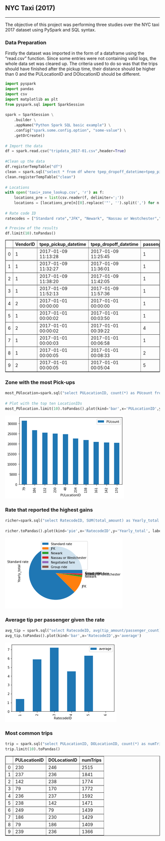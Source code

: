 ## NYC Taxi (2017)
---

The objective of this project was performing three studies over the NYC taxi 2017 dataset using PySpark and SQL syntax.

### Data Preparation

Firstly the dataset was imported in the form of a dataframe using the “read.csv” function. Since some entries were not containing valid logs, the whole data set was cleared up. The criteria used to do so was that the trips should have finished after the pickup time, their distance should be higher than 0 and the PULocationID and DOlocationID should be different.


```python
import pyspark
import pandas
import csv
import matplotlib as plt
from pyspark.sql import SparkSession

spark = SparkSession \
    .builder \
    .appName("Python Spark SQL basic example") \
    .config("spark.some.config.option", "some-value") \
    .getOrCreate()

# Import the data
df = spark.read.csv("tripdata_2017-01.csv",header=True)

#Clean up the data
df.registerTempTable("df")
clean = spark.sql("select * from df where tpep_dropoff_datetime>tpep_pickup_datetime and trip_distance>0 and PULocationID != DOLocationID")
clean.registerTempTable("clean")

# Locations
with open('taxi+_zone_lookup.csv', 'r') as f:
    locations_pre = list(csv.reader(f, delimiter=';'))
    locations = [locations_pre[n][0].replace('"', '').split(',') for n in range(len(locations_pre))]

# Rate code ID
ratecodes = ["Standard rate","JFK", "Newark", "Nassau or Westchester","Negotiated fare","Group ride"]
```


```python
# Preview of the results
df.limit(10).toPandas()
```




<div>
<style scoped>
    .dataframe tbody tr th:only-of-type {
        vertical-align: middle;
    }

    .dataframe tbody tr th {
        vertical-align: top;
    }

    .dataframe thead th {
        text-align: right;
    }
</style>
<table border="1" class="dataframe">
  <thead>
    <tr style="text-align: right;">
      <th></th>
      <th>VendorID</th>
      <th>tpep_pickup_datetime</th>
      <th>tpep_dropoff_datetime</th>
      <th>passenger_count</th>
      <th>trip_distance</th>
      <th>RatecodeID</th>
      <th>store_and_fwd_flag</th>
      <th>PULocationID</th>
      <th>DOLocationID</th>
      <th>payment_type</th>
      <th>fare_amount</th>
      <th>extra</th>
      <th>mta_tax</th>
      <th>tip_amount</th>
      <th>tolls_amount</th>
      <th>improvement_surcharge</th>
      <th>total_amount</th>
    </tr>
  </thead>
  <tbody>
    <tr>
      <td>0</td>
      <td>1</td>
      <td>2017-01-09 11:13:28</td>
      <td>2017-01-09 11:25:45</td>
      <td>1</td>
      <td>3.30</td>
      <td>1</td>
      <td>N</td>
      <td>263</td>
      <td>161</td>
      <td>1</td>
      <td>12.5</td>
      <td>0</td>
      <td>0.5</td>
      <td>2</td>
      <td>0</td>
      <td>0.3</td>
      <td>15.3</td>
    </tr>
    <tr>
      <td>1</td>
      <td>1</td>
      <td>2017-01-09 11:32:27</td>
      <td>2017-01-09 11:36:01</td>
      <td>1</td>
      <td>.90</td>
      <td>1</td>
      <td>N</td>
      <td>186</td>
      <td>234</td>
      <td>1</td>
      <td>5</td>
      <td>0</td>
      <td>0.5</td>
      <td>1.45</td>
      <td>0</td>
      <td>0.3</td>
      <td>7.25</td>
    </tr>
    <tr>
      <td>2</td>
      <td>1</td>
      <td>2017-01-09 11:38:20</td>
      <td>2017-01-09 11:42:05</td>
      <td>1</td>
      <td>1.10</td>
      <td>1</td>
      <td>N</td>
      <td>164</td>
      <td>161</td>
      <td>1</td>
      <td>5.5</td>
      <td>0</td>
      <td>0.5</td>
      <td>1</td>
      <td>0</td>
      <td>0.3</td>
      <td>7.3</td>
    </tr>
    <tr>
      <td>3</td>
      <td>1</td>
      <td>2017-01-09 11:52:13</td>
      <td>2017-01-09 11:57:36</td>
      <td>1</td>
      <td>1.10</td>
      <td>1</td>
      <td>N</td>
      <td>236</td>
      <td>75</td>
      <td>1</td>
      <td>6</td>
      <td>0</td>
      <td>0.5</td>
      <td>1.7</td>
      <td>0</td>
      <td>0.3</td>
      <td>8.5</td>
    </tr>
    <tr>
      <td>4</td>
      <td>2</td>
      <td>2017-01-01 00:00:00</td>
      <td>2017-01-01 00:00:00</td>
      <td>1</td>
      <td>.02</td>
      <td>2</td>
      <td>N</td>
      <td>249</td>
      <td>234</td>
      <td>2</td>
      <td>52</td>
      <td>0</td>
      <td>0.5</td>
      <td>0</td>
      <td>0</td>
      <td>0.3</td>
      <td>52.8</td>
    </tr>
    <tr>
      <td>5</td>
      <td>1</td>
      <td>2017-01-01 00:00:02</td>
      <td>2017-01-01 00:03:50</td>
      <td>1</td>
      <td>.50</td>
      <td>1</td>
      <td>N</td>
      <td>48</td>
      <td>48</td>
      <td>2</td>
      <td>4</td>
      <td>0.5</td>
      <td>0.5</td>
      <td>0</td>
      <td>0</td>
      <td>0.3</td>
      <td>5.3</td>
    </tr>
    <tr>
      <td>6</td>
      <td>2</td>
      <td>2017-01-01 00:00:02</td>
      <td>2017-01-01 00:39:22</td>
      <td>4</td>
      <td>7.75</td>
      <td>1</td>
      <td>N</td>
      <td>186</td>
      <td>36</td>
      <td>1</td>
      <td>22</td>
      <td>0.5</td>
      <td>0.5</td>
      <td>4.66</td>
      <td>0</td>
      <td>0.3</td>
      <td>27.96</td>
    </tr>
    <tr>
      <td>7</td>
      <td>1</td>
      <td>2017-01-01 00:00:03</td>
      <td>2017-01-01 00:06:58</td>
      <td>1</td>
      <td>.80</td>
      <td>1</td>
      <td>N</td>
      <td>162</td>
      <td>161</td>
      <td>1</td>
      <td>6</td>
      <td>0.5</td>
      <td>0.5</td>
      <td>1.45</td>
      <td>0</td>
      <td>0.3</td>
      <td>8.75</td>
    </tr>
    <tr>
      <td>8</td>
      <td>1</td>
      <td>2017-01-01 00:00:05</td>
      <td>2017-01-01 00:08:33</td>
      <td>2</td>
      <td>.90</td>
      <td>1</td>
      <td>N</td>
      <td>48</td>
      <td>50</td>
      <td>1</td>
      <td>7</td>
      <td>0.5</td>
      <td>0.5</td>
      <td>0</td>
      <td>0</td>
      <td>0.3</td>
      <td>8.3</td>
    </tr>
    <tr>
      <td>9</td>
      <td>2</td>
      <td>2017-01-01 00:00:05</td>
      <td>2017-01-01 00:05:04</td>
      <td>5</td>
      <td>1.76</td>
      <td>1</td>
      <td>N</td>
      <td>140</td>
      <td>74</td>
      <td>2</td>
      <td>7</td>
      <td>0.5</td>
      <td>0.5</td>
      <td>0</td>
      <td>0</td>
      <td>0.3</td>
      <td>8.3</td>
    </tr>
  </tbody>
</table>
</div>



### Zone with the most Pick-ups


```python
most_PUlocation=spark.sql("select PULocationID, count(*) as PUcount from clean group by PUlocationID order by PUcount desc")

# Plot with the top ten LocationIDs
most_PUlocation.limit(10).toPandas().plot(kind='bar',x='PULocationID',y='PUcount')

```


    
![png](images/taxi_output_5_0.png)
    


### Rate that reported the highest gains


```python
richer=spark.sql("select RatecodeID, SUM(total_amount) as Yearly_total from clean group by RatecodeID order by Yearly_total desc")

richer.toPandas().plot(kind='pie',x='RatecodeID',y='Yearly_total', labels=ratecodes)

```


    
![png](images/taxi_output_7_0.png)
    


### Average tip per passenger given the rate


```python
avg_tip = spark.sql("select RatecodeID, avg(tip_amount/passenger_count) as average from clean group by RatecodeID order by RatecodeID")
avg_tip.toPandas().plot(kind='bar',x='RatecodeID',y='average')
```


    
![png](images/taxi_output_9_0.png)
    


### Most common trips


```python
trip = spark.sql("select PULocationID, DOLocationID, count(*) as numTrips from clean group by PULocationID,DOLocationID order by numTrips desc")
trip.limit(10).toPandas()

```




<div>
<style scoped>
    .dataframe tbody tr th:only-of-type {
        vertical-align: middle;
    }

    .dataframe tbody tr th {
        vertical-align: top;
    }

    .dataframe thead th {
        text-align: right;
    }
</style>
<table border="1" class="dataframe">
  <thead>
    <tr style="text-align: right;">
      <th></th>
      <th>PULocationID</th>
      <th>DOLocationID</th>
      <th>numTrips</th>
    </tr>
  </thead>
  <tbody>
    <tr>
      <td>0</td>
      <td>230</td>
      <td>246</td>
      <td>2515</td>
    </tr>
    <tr>
      <td>1</td>
      <td>237</td>
      <td>236</td>
      <td>1841</td>
    </tr>
    <tr>
      <td>2</td>
      <td>142</td>
      <td>238</td>
      <td>1774</td>
    </tr>
    <tr>
      <td>3</td>
      <td>79</td>
      <td>170</td>
      <td>1772</td>
    </tr>
    <tr>
      <td>4</td>
      <td>236</td>
      <td>237</td>
      <td>1592</td>
    </tr>
    <tr>
      <td>5</td>
      <td>238</td>
      <td>142</td>
      <td>1471</td>
    </tr>
    <tr>
      <td>6</td>
      <td>249</td>
      <td>79</td>
      <td>1439</td>
    </tr>
    <tr>
      <td>7</td>
      <td>186</td>
      <td>230</td>
      <td>1429</td>
    </tr>
    <tr>
      <td>8</td>
      <td>79</td>
      <td>186</td>
      <td>1409</td>
    </tr>
    <tr>
      <td>9</td>
      <td>239</td>
      <td>236</td>
      <td>1366</td>
    </tr>
  </tbody>
</table>
</div>


